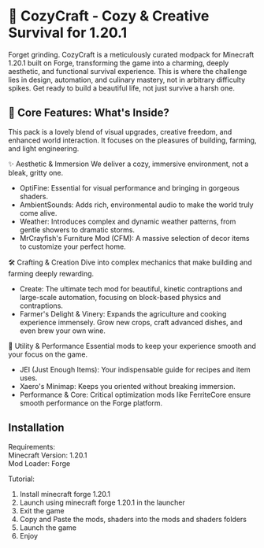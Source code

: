 # 🍷 CozyCraft - Cozy & Creative Survival for 1.20.1
Forget grinding. CozyCraft is a meticulously curated modpack for Minecraft 1.20.1 built on Forge, transforming the game into a charming, deeply aesthetic, and functional survival experience. 
This is where the challenge lies in design, automation, and culinary mastery, not in arbitrary difficulty spikes. Get ready to build a beautiful life, not just survive a harsh one.

## 🌟 Core Features: What's Inside?
This pack is a lovely blend of visual upgrades, creative freedom, and enhanced world interaction. 
It focuses on the pleasures of building, farming, and light engineering.

✨ Aesthetic & Immersion
We deliver a cozy, immersive environment, not a bleak, gritty one.

- OptiFine: Essential for visual performance and bringing in gorgeous shaders.
- AmbientSounds: Adds rich, environmental audio to make the world truly come alive.
- Weather: Introduces complex and dynamic weather patterns, from gentle showers to dramatic storms.
- MrCrayfish's Furniture Mod (CFM): A massive selection of decor items to customize your perfect home.

🛠️ Crafting & Creation
Dive into complex mechanics that make building and farming deeply rewarding.

- Create: The ultimate tech mod for beautiful, kinetic contraptions and large-scale automation, focusing on block-based physics and contraptions.
- Farmer's Delight & Vinery: Expands the agriculture and cooking experience immensely. Grow new crops, craft advanced dishes, and even brew your own wine.

🧭 Utility & Performance
Essential mods to keep your experience smooth and your focus on the game.

- JEI (Just Enough Items): Your indispensable guide for recipes and item uses.
- Xaero's Minimap: Keeps you oriented without breaking immersion.
- Performance & Core: Critical optimization mods like FerriteCore ensure smooth performance on the Forge platform.

## Installation
Requirements: <br>
Minecraft Version: 1.20.1 <br>
Mod Loader: Forge <br>

Tutorial: <br>
1. Install minecraft forge 1.20.1
2. Launch using minecraft forge 1.20.1 in the launcher
3. Exit the game
4. Copy and Paste the mods, shaders into the mods and shaders folders
5. Launch the game
6. Enjoy
